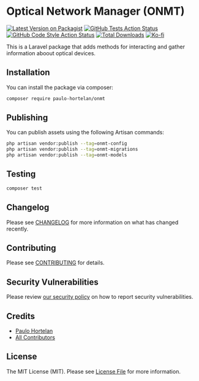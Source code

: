 <!-- <p align="center"><img src="/images/requests-graph.png" alt="Requests Graph for Laravel Pulse"></p> -->

# Optical Network Manager (ONMT)

[![Latest Version on Packagist](https://img.shields.io/packagist/v/paulo-hortelan/requests-graph-pulse.svg?style=flat-square)](https://packagist.org/packages/paulo-hortelan/onmt)
[![GitHub Tests Action Status](https://img.shields.io/github/actions/workflow/status/paulo-hortelan/onmt/run-tests.yml?branch=main&label=tests&style=flat-square)](https://github.com/paulo-hortelan/onmt/actions?query=workflow%3Arun-tests+branch%3Amain)
[![GitHub Code Style Action Status](https://img.shields.io/github/actions/workflow/status/paulo-hortelan/onmt/fix-php-code-style-issues.yml?branch=main&label=code%20style&style=flat-square)](https://github.com/paulo-hortelan/onmt/actions?query=workflow%3A"Fix+PHP+code+style+issues"+branch%3Amain)
[![Total Downloads](https://img.shields.io/packagist/dt/paulo-hortelan/onmt.svg?style=flat-square)](https://packagist.org/packages/paulo-hortelan/onmt)
[![Ko-fi](https://img.shields.io/badge/Ko--fi-Buy%20me%20a%20coffee!-%2346b798.svg)](https://ko-fi.com/paulohortelan)

This is a Laravel package that adds methods for interacting and gather information aboout optical devices. 

<!-- - Customizable requests status to be shown -->

## Installation

You can install the package via composer:

```bash
composer require paulo-hortelan/onmt
```

## Publishing

You can publish assets using the following Artisan commands:

```bash
php artisan vendor:publish --tag=onmt-config
php artisan vendor:publish --tag=onmt-migrations
php artisan vendor:publish --tag=onmt-models
```

<!-- ## Register the recorder

Add the `RequestsGraphRecorder` inside `config/pulse.php`. (If you don\'t have this file make sure you have published the config file of Larave Pulse using `php artisan vendor:publish --tag=pulse-config`) -->

<!-- ```
return [
    // ...

    'recorders' => [
        // Existing recorders...

        \PauloHortelan\RequestsGraphPulse\Recorders\RequestsGraphRecorder::class => [
            'enabled' => env('PULSE_REQUESTS_GRAPH_ENABLED', true),
            'sample_rate' => env('PULSE_REQUESTS_GRAPH_SAMPLE_RATE', 1),
            'record_informational' => env('PULSE_REQUESTS_GRAPH_RECORD_INFORMATIONAL', false),
            'record_successful' => env('PULSE_REQUESTS_GRAPH_RECORD_SUCCESSFUL', true),
            'record_redirection' => env('PULSE_REQUESTS_GRAPH_RECORD_REDIRECTION', false),
            'record_client_error' => env('PULSE_REQUESTS_GRAPH_RECORD_CLIENT_ERROR', true),
            'record_server_error' => env('PULSE_REQUESTS_GRAPH_RECORD_SERVER_ERROR', true),
            'ignore' => [
                '#^/pulse$#', // Pulse dashboard...
            ],            
        ], 
    ]
]
``` -->

<!-- ## Add to your dashboard

To add the card to the Pulse dashboard, you must first [publish the vendor view](https://laravel.com/docs/10.x/pulse#dashboard-customization).

```bash
php artisan vendor:publish --tag=pulse-dashboard
```

Then, you can modify the `dashboard.blade.php` file and add the requests-graph livewire template:

```php
<livewire:requests-graph cols="6" />
``` -->

## Testing

```bash
composer test
```

## Changelog

Please see [CHANGELOG](CHANGELOG.md) for more information on what has changed recently.

## Contributing

Please see [CONTRIBUTING](CONTRIBUTING.md) for details.

## Security Vulnerabilities

Please review [our security policy](../../security/policy) on how to report security vulnerabilities.

## Credits

-   [Paulo Hortelan](https://github.com/paulo-hortelan)
-   [All Contributors](../../contributors)

## License

The MIT License (MIT). Please see [License File](LICENSE.md) for more information.
